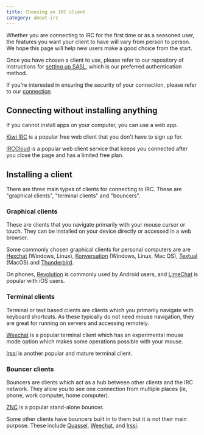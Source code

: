 ```yaml
---
title: Choosing an IRC client
category: about-irc
---
```


Whether you are connecting to IRC for the first time or as a seasoned user,
the features you want your client to have will vary from person to person.
We hope this page will help new users make a good choice from the start.

Once you have chosen a client to use, please refer to our repository of
instructions for [setting up SASL](/guides/sasl), which is our preferred
authentication method.

If you're interested in ensuring the security of your connection, please
refer to our [connection](/guides/connect)

## Connecting without installing anything

If you cannot install apps on your computer, you can use a web app.

[Kiwi IRC](https://kiwiirc.com) is a popular free web client that you don't
have to sign up for.

[IRCCloud](https://irccloud.com) is a popular web client service that keeps
you connected after you close the page and has a limited free plan.

## Installing a client

There are three main types of clients for connecting to IRC. These are
"graphical clients", "terminal clients" and "bouncers".

### Graphical clients

These are clients that you navigate primarily with your mouse cursor or touch.
They can be installed on your device directly or accessed in a web browser.

Some commonly chosen graphical clients for personal computers are are
[Hexchat](https://hexchat.github.io/) (Windows, Linux),
[Konversation](https://konversation.kde.org/) (Windows, Linux, Mac OS),
[Textual](https://www.codeux.com/textual/) (MacOS) and
[Thunderbird](https://www.thunderbird.net/).

On phones,
[Revolution](https://play.google.com/store/apps/details?id=io.mrarm.irc) is
commonly used by Android users, and
[LimeChat](https://apps.apple.com/ch/app/limechat-irc-client/id298766460) is
popular with iOS users.

### Terminal clients

Terminal or text based clients are clients which you primarily navigate with
keyboard shortcuts. As these typically do not need mouse navigation, they are
great for running on servers and accessing remotely.

[Weechat](https://weechat.org/) is a popular terminal client which has an
experimental mouse mode option which makes some operations possible with your
mouse.

[Irssi](https://irssi.org/) is another popular and mature terminal client.

### Bouncer clients

Bouncers are clients which act as a hub between other clients and the IRC
network. They allow you to see one connection from multiple places
(ie, phone, work computer, home computer).

[ZNC](https://znc.in) is a popular stand-alone bouncer.

Some other clients have bouncers built in to them but it is not their main
purpose. These include [Quassel](https://quassel-irc.org/),
[Weechat](https://weechat.org/), and [Irssi](https://irssi.org/).
